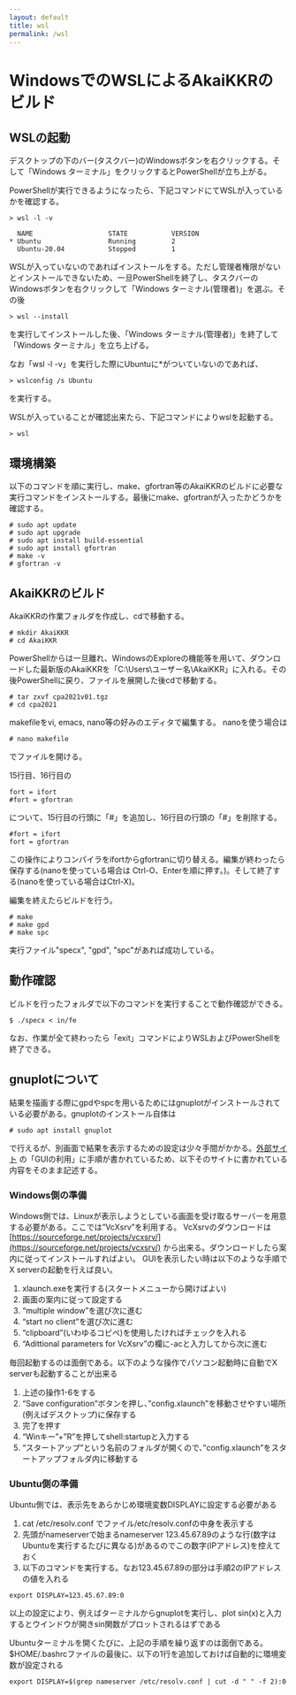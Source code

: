 ```yaml
---
layout: default
title: wsl
permalink: /wsl
---
```


# WindowsでのWSLによるAkaiKKRのビルド

## WSLの起動
デスクトップの下のバー(タスクバー)のWindowsボタンを右クリックする。そして「Windows ターミナル」をクリックするとPowerShellが立ち上がる。

PowerShellが実行できるようになったら、下記コマンドにてWSLが入っているかを確認する。
```
> wsl -l -v

  NAME                   STATE           VERSION
* Ubuntu                 Running         2
  Ubuntu-20.04           Stopped         1
```

WSLが入っていないのであればインストールをする。ただし管理者権限がないとインストールできないため、一旦PowerShellを終了し、タスクバーのWindowsボタンを右クリックして「Windows ターミナル(管理者)」を選ぶ。その後
```
> wsl --install
```
を実行してインストールした後、「Windows ターミナル(管理者)」を終了して「Windows ターミナル」を立ち上げる。

なお「wsl -l -v」を実行した際にUbuntuに*がついていないのであれば、
```
> wslconfig /s Ubuntu
```
を実行する。

WSLが入っていることが確認出来たら、下記コマンドによりwslを起動する。
```
> wsl
```

## 環境構築
以下のコマンドを順に実行し、make、gfortran等のAkaiKKRのビルドに必要な実行コマンドをインストールする。最後にmake、gfortranが入ったかどうかを確認する。
```
# sudo apt update
# sudo apt upgrade
# sudo apt install build-essential
# sudo apt install gfortran
# make -v
# gfortran -v
```

## AkaiKKRのビルド
AkaiKKRの作業フォルダを作成し、cdで移動する。
```
# mkdir AkaiKKR
# cd AkaiKKR
```

PowerShellからは一旦離れ、WindowsのExploreの機能等を用いて、ダウンロードした最新版のAkaiKKRを「C:\Users\ユーザー名\AkaiKKR」に入れる。その後PowerShellに戻り、ファイルを展開した後cdで移動する。
```
# tar zxvf cpa2021v01.tgz
# cd cpa2021
```

makefileをvi, emacs, nano等の好みのエディタで編集する。
nanoを使う場合は
```
# nano makefile
```
でファイルを開ける。

15行目、16行目の
```
fort = ifort
#fort = gfortran
```
について、15行目の行頭に「#」を追加し、16行目の行頭の「#」を削除する。
```
#fort = ifort
fort = gfortran
```
この操作によりコンパイラをifortからgfortranに切り替える。編集が終わったら保存する(nanoを使っている場合は Ctrl-O、Enterを順に押す。)。そして終了する(nanoを使っている場合はCtrl-X)。


編集を終えたらビルドを行う。
```
# make
# make gpd
# make spc
```

実行ファイル"specx", "gpd", "spc"があれば成功している。

## 動作確認

ビルドを行ったフォルダで以下のコマンドを実行することで動作確認ができる。
```
$ ./specx < in/fe
```
なお、作業が全て終わったら「exit」コマンドによりWSLおよびPowerShellを終了できる。

## gnuplotについて
結果を描画する際にgpdやspcを用いるためにはgnuplotがインストールされている必要がある。gnuplotのインストール自体は

```
# sudo apt install gnuplot
```

で行えるが、別画面で結果を表示するための設定は少々手間がかかる。[外部サイト](https://utphys-comp.github.io/wsl2.html) の「GUIの利用」に手順が書かれているため、以下そのサイトに書かれている内容をそのまま記述する。

### Windows側の準備
Windows側では、Linuxが表示しようとしている画面を受け取るサーバーを用意する必要がある。ここでは”VcXsrv”を利用する。 VcXsrvのダウンロードは[https://sourceforge.net/projects/vcxsrv/](https://sourceforge.net/projects/vcxsrv/) から出来る。ダウンロードしたら案内に従ってインストールすればよい。 GUIを表示したい時は以下のような手順でX serverの起動を行えば良い。

1. xlaunch.exeを実行する(スタートメニューから開けばよい)
2. 画面の案内に従って設定する
3. “multiple window”を選び次に進む
4. “start no client”を選び次に進む
5. “clipboard”(いわゆるコピペ)を使用したければチェックを入れる
6. “Adittional parameters for VcXsrv”の欄に-acと入力してから次に進む

毎回起動するのは面倒である。以下のような操作でパソコン起動時に自動でX serverも起動することが出来る

1. 上述の操作1-6をする
2. “Save configuration”ボタンを押し、”config.xlaunch”を移動させやすい場所(例えばデスクトップ)に保存する
3. 完了を押す
4. “Winキー”+”R”を押してshell:startupと入力する
5. “スタートアップ”という名前のフォルダが開くので、”config.xlaunch”をスタートアップフォルダ内に移動する

### Ubuntu側の準備
Ubuntu側では、表示先をあらかじめ環境変数DISPLAYに設定する必要がある

1. cat /etc/resolv.conf でファイル/etc/resolv.confの中身を表示する
2. 先頭がnameserverで始まるnameserver 123.45.67.89のような行(数字はUbuntuを実行するたびに異なる)があるのでこの数字(IPアドレス)を控えておく
3. 以下のコマンドを実行する。なお123.45.67.89の部分は手順2のIPアドレスの値を入れる
```
export DISPLAY=123.45.67.89:0
```
以上の設定により、例えばターミナルからgnuplotを実行し、plot sin(x)と入力するとウインドウが開きsin関数がプロットされるはずである

Ubuntuターミナルを開くたびに、上記の手順を繰り返すのは面倒である。$HOME/.bashrcファイルの最後に、以下の1行を追加しておけば自動的に環境変数が設定される
```
export DISPLAY=$(grep nameserver /etc/resolv.conf | cut -d " " -f 2):0
```